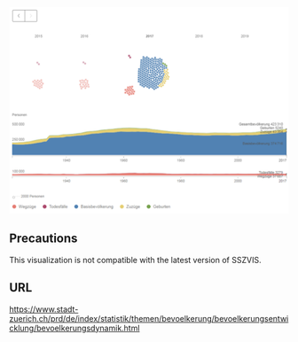 ![demographic flow visualization](BEV460V4600_fallback.png)

## Precautions
This visualization is not compatible with the latest version of SSZVIS.

## URL
https://www.stadt-zuerich.ch/prd/de/index/statistik/themen/bevoelkerung/bevoelkerungsentwicklung/bevoelkerungsdynamik.html

